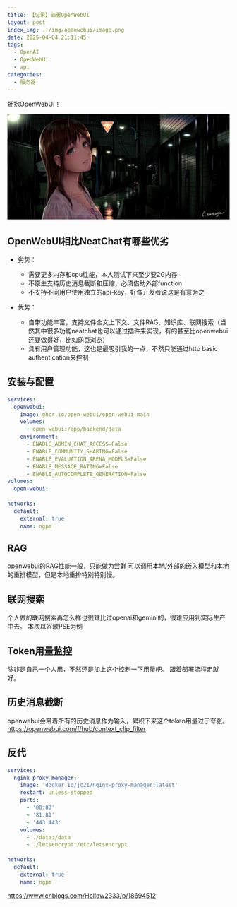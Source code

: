 ```yaml
---
title: 【记录】部署OpenWebUI
layout: post
index_img: ../img/openwebui/image.png
date: 2025-04-04 21:11:45
tags:
  - OpenAI
  - OpenWebUi
  - api
categories:
  - 服务器
---
```


拥抱OpenWebUI！


![](../img/openwebui/image.png)


## OpenWebUI相比NeatChat有哪些优劣
- 劣势：
  - 需要更多内存和cpu性能，本人测试下来至少要2G内存
  - 不原生支持历史消息截断和压缩，必须借助外部function
  - 不支持不同用户使用独立的api-key，好像开发者说这是有意为之

- 优势：
  - 自带功能丰富，支持文件全文上下文、文件RAG、知识库、联网搜索（当然其中很多功能neatchat也可以通过插件来实现，有的甚至比openwebui还要做得好，比如网页浏览）
  - 具有用户管理功能，这也是最吸引我的一点，不然只能通过http basic authentication来控制



## 安装与配置
```yaml
services:
  openwebui:
    image: ghcr.io/open-webui/open-webui:main
    volumes:
      - open-webui:/app/backend/data
    environment:
      - ENABLE_ADMIN_CHAT_ACCESS=False
      - ENABLE_COMMUNITY_SHARING=False
      - ENABLE_EVALUATION_ARENA_MODELS=False
      - ENABLE_MESSAGE_RATING=False
      - ENABLE_AUTOCOMPLETE_GENERATION=False
volumes:
  open-webui:

networks:
  default:
    external: true
    name: ngpm

```

## RAG
openwebui的RAG性能一般，只能做为尝鲜
可以调用本地/外部的嵌入模型和本地的重排模型，但是本地重排特别特别慢。


## 联网搜索
个人做的联网搜索再怎么样也很难比过openai和gemini的，很难应用到实际生产中去。
本次以谷歌PSE为例


## Token用量监控
除非是自己一个人用，不然还是加上这个控制一下用量吧。
跟着[部署流程](https://github.com/VariantConst/OpenWebUI-Monitor)走就好。


## 历史消息截断
openwebui会带着所有的历史消息作为输入，累积下来这个token用量过于夸张。
https://openwebui.com/f/hub/context_clip_filter

## 反代
```yaml
services:
  nginx-proxy-manager:
    image: 'docker.io/jc21/nginx-proxy-manager:latest'
    restart: unless-stopped
    ports:
      - '80:80'
      - '81:81'
      - '443:443'
    volumes:
      - ./data:/data
      - ./letsencrypt:/etc/letsencrypt

networks:
  default:
    external: true
    name: ngpm
```

https://www.cnblogs.com/Hollow2333/p/18694512
